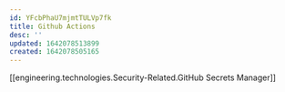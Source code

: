 ```yaml
---
id: YFcbPhaU7mjmtTULVp7fk
title: Github Actions
desc: ''
updated: 1642078513899
created: 1642078505165
---
```


[[engineering.technologies.Security-Related.GitHub Secrets Manager]]
